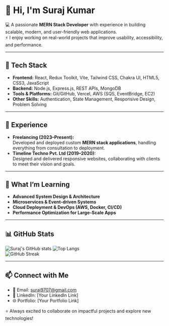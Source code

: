 # 👋 Hi, I'm Suraj Kumar  

💻 A passionate **MERN Stack Developer** with experience in building scalable, modern, and user-friendly web applications.  
⚡ I enjoy working on real-world projects that improve usability, accessibility, and performance.  

---

## 🔧 Tech Stack  
- **Frontend:** React, Redux Toolkit, Vite, Tailwind CSS, Chakra UI, HTML5, CSS3, JavaScript  
- **Backend:** Node.js, Express.js, REST APIs, MongoDB  
- **Tools & Platforms:** Git/GitHub, Vercel, AWS (SQS, EventBridge, EC2)
- **Other Skills:** Authentication, State Management, Responsive Design, Problem Solving  

---

## 🚀 Experience  
- **Freelancing (2023–Present):**  
  Developed and deployed custom **MERN stack applications**, handling everything from consultation to deployment.  
- **Timeline Techno Pvt. Ltd (2019–2020):**  
  Designed and delivered responsive websites, collaborating with clients to meet their vision and goals.  

---

## 🌱 What I’m Learning  
- **Advanced System Design & Architecture**  
- **Microservices & Event-driven Systems**  
- **Cloud Deployment & DevOps (AWS, Docker, CI/CD)**  
- **Performance Optimization for Large-Scale Apps**  

---

## 📊 GitHub Stats  
![Suraj's GitHub stats](https://github-readme-stats.vercel.app/api?username=surajwithps&show_icons=true&theme=radical&count_private=true)
![Top Langs](https://github-readme-stats.vercel.app/api/top-langs/?username=surajwithps&layout=compact&theme=radical)  
![GitHub Streak](https://github-readme-streak-stats.herokuapp.com/?user=YourGitHubUsername&theme=radical&hide_border=false&count_private=true)


---

## 📫 Connect with Me  
- 📧 Email: suraj9707@gmail.com  
- 💼 LinkedIn: [Your LinkedIn Link]  
- 🌐 Portfolio: [Your Portfolio Link]  

⭐️ Always excited to collaborate on impactful projects and explore new technologies!  
